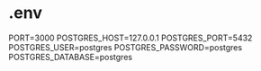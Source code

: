 # .env 

PORT=3000
POSTGRES_HOST=127.0.0.1
POSTGRES_PORT=5432
POSTGRES_USER=postgres
POSTGRES_PASSWORD=postgres
POSTGRES_DATABASE=postgres